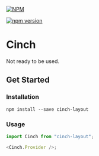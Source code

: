 <!-- Image here -->

[![NPM](https://nodei.co/npm/cinch-layout.png)](https://nodei.co/npm/cinch-layout/)

[![npm version](https://badge.fury.io/js/cinch-layout.svg)](https://badge.fury.io/js/cinch-layout)

# Cinch

Not ready to be used.

## Get Started

### Installation

`npm install --save cinch-layout`

### Usage

```js
import Cinch from "cinch-layout";

<Cinch.Provider />;
```
